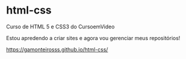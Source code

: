 # html-css
 Curso de HTML 5 e CSS3 do CursoemVideo

 Estou apredendo a criar sites e agora vou gerenciar meus repositórios!

 <a href="https://gamonteirosss.github.io/html-css/">https://gamonteirosss.github.io/html-css/</a>